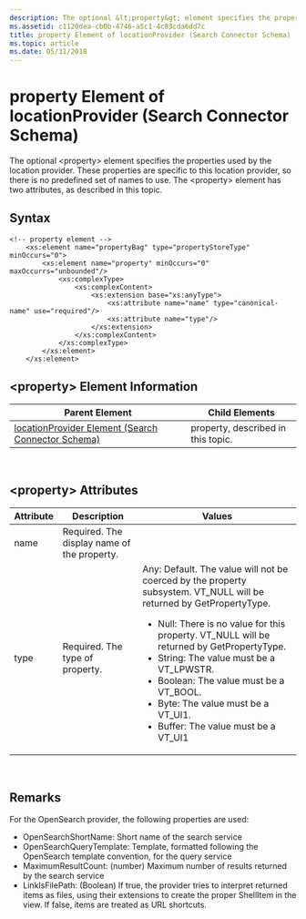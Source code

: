 ```yaml
---
description: The optional &lt;property&gt; element specifies the properties used by the location provider.
ms.assetid: c1120dea-cb0b-4746-a5c1-4c83cda6dd7c
title: property Element of locationProvider (Search Connector Schema)
ms.topic: article
ms.date: 05/31/2018
---
```


# property Element of locationProvider (Search Connector Schema)

The optional &lt;property&gt; element specifies the properties used by the location provider. These properties are specific to this location provider, so there is no predefined set of names to use. The &lt;property&gt; element has two attributes, as described in this topic.

## Syntax


```
<!-- property element -->
    <xs:element name="propertyBag" type="propertyStoreType" minOccurs="0">
        <xs:element name="property" minOccurs="0" maxOccurrs="unbounded"/>
            <xs:complexType>
                <xs:complexContent>
                    <xs:extension base="xs:anyType">
                        <xs:attribute name="name" type="canonical-name" use="required"/>
                        <xs:attribute name="type"/>
                    </xs:extension>
                </xs:complexContent>
            </xs:complexType>
        </xs:element>
    </xs:element>
```



## &lt;property&gt; Element Information



| Parent Element                                                                                 | Child Elements                     |
|------------------------------------------------------------------------------------------------|------------------------------------|
| [locationProvider Element (Search Connector Schema)](search-schema-sconn-locationprovider.md) | property, described in this topic. |



 


## &lt;property&gt; Attributes




| Attribute | Description | Values | 
|-----------|-------------|--------|
| name | Required. The display name of the property. |   | 
| type | Required. The type of property. | Any: Default. The value will not be coerced by the property subsystem. VT_NULL will be returned by GetPropertyType.<ul><li>Null: There is no value for this property. VT_NULL will be returned by GetPropertyType.</li><li>String: The value must be a VT_LPWSTR.</li><li>Boolean: The value must be a VT_BOOL.</li><li>Byte: The value must be a VT_UI1.</li><li>Buffer: The value must be a VT_UI1 | VT_VECTOR buffer of bytes.</li><li>Int16: The value must be a VT_I2.</li><li>UInt16: The value must be a VT_UI2.</li><li>Int32: The value must be a VT_I4.</li><li>UInt32: The value must be a VT_UI4.</li><li>Int64: The value must be a VT_I8.</li><li>UInt64: The value must be a VT_UI8</li><li>Double: The value must be a VT_R8.</li><li>DateTime: The value must be a VT_FILETIME.</li><li>Guid: The value must be a VT_CLSID.</li><li>Blob: The value must be a VT_BLOB.</li><li>Object: The value must be a VT_UNKNOWN.</li><li>Stream: The value must be a VT_STREAM.</li><li>Clipboard: The value must be a VT_CF.</li></ul> | 




 

## Remarks

For the OpenSearch provider, the following properties are used:

-   OpenSearchShortName: Short name of the search service
-   OpenSearchQueryTemplate: Template, formatted following the OpenSearch template convention, for the query service
-   MaximumResultCount: (number) Maximum number of results returned by the search service
-   LinkIsFilePath: (Boolean) If true, the provider tries to interpret returned items as files, using their extensions to create the proper ShellItem in the view. If false, items are treated as URL shortcuts.

 

 



